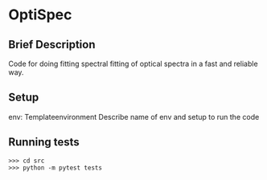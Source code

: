 # OptiSpec

## Brief Description
Code for doing fitting spectral fitting of optical spectra in a fast and reliable way.


## Setup
env: Templateenvironment
Describe name of env and setup to run the code

## Running tests

```
>>> cd src
>>> python -m pytest tests
```
